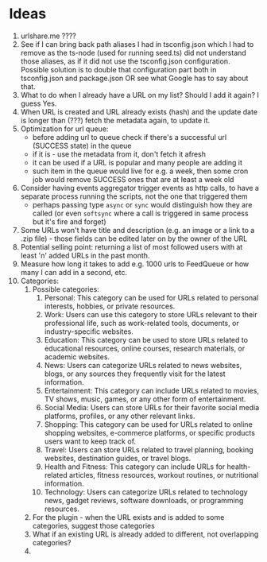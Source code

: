 # Ideas

1. urlshare.me ????
2. See if I can bring back path aliases I had in tsconfig.json which I had to remove as the ts-node (used for running
   seed.ts) did not understand those aliases, as if it did not use the tsconfig.json configuration. Possible solution is
   to double that configuration part both in tsconfig.json and package.json OR see what Google has to say about that.
3. What to do when I already have a URL on my list? Should I add it again? I guess Yes.
4. When URL is created and URL already exists (hash) and the update date is longer than (???) fetch the metadata again,
   to update it.
5. Optimization for url queue:
   - before adding url to queue check if there's a successful url (SUCCESS state) in the queue
   - if it is - use the metadata from it, don't fetch it afresh
   - it can be used if a URL is popular and many people are adding it
   - such item in the queue would live for e.g. a week, then some cron job would remove SUCCESS ones that are at least
     a week old
6. Consider having events aggregator trigger events as http calls, to have a separate process running the scripts, not
   the one that triggered them
   - perhaps passing type `async` or `sync` would distinguish how they are called (or even `softsync` where a call is
     triggered in same process but it's fire and forget)
7. Some URLs won't have title and description (e.g. an image or a link to a .zip file) - those fields can be edited
   later on by the owner of the URL
8. Potential selling point: returning a list of most followed users with at least 'n' added URLs in the past month.
9. Measure how long it takes to add e.g. 1000 urls to FeedQueue or how many I can add in a second, etc.
10. Categories:
    1. Possible categories:
        1. Personal: This category can be used for URLs related to personal interests, hobbies, or private resources. 
        2. Work: Users can use this category to store URLs relevant to their professional life, such as work-related tools, documents, or industry-specific websites. 
        3. Education: This category can be used to store URLs related to educational resources, online courses, research materials, or academic websites. 
        4. News: Users can categorize URLs related to news websites, blogs, or any sources they frequently visit for the latest information. 
        5. Entertainment: This category can include URLs related to movies, TV shows, music, games, or any other form of entertainment. 
        6. Social Media: Users can store URLs for their favorite social media platforms, profiles, or any other relevant links. 
        7. Shopping: This category can be used for URLs related to online shopping websites, e-commerce platforms, or specific products users want to keep track of. 
        8. Travel: Users can store URLs related to travel planning, booking websites, destination guides, or travel blogs. 
        9. Health and Fitness: This category can include URLs for health-related articles, fitness resources, workout routines, or nutritional information. 
        10. Technology: Users can categorize URLs related to technology news, gadget reviews, software downloads, or programming resources.
    2. For the plugin - when the URL exists and is added to some categories, suggest those categories
    3. What if an existing URL is already added to different, not overlapping categories?
    4. 
